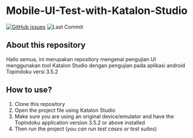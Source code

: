 # Mobile-UI-Test-with-Katalon-Studio

[![GitHub issues](https://img.shields.io/github/issues/suryana-code/Mobile-UI-Test-with-Katalon-Studio)](https://github.com/suryana-code/Mobile-UI-Test-with-Katalon-Studio/issues)
![Last Commit](https://img.shields.io/github/last-commit/suryana-code/Mobile-UI-Test-with-Katalon-Studio)

## About this repository
Hallo semua, ini merupakan repository mengenai pengujian UI menggunakan tool Katalon Studio dengan pengujian pada aplikasi android Topindoku versi 3.5.2

## How to use?
1. Clone this repository
2. Open the project file using Katalon Studio
3. Make sure you are using an original device/emulator and have the Topindoku application version 3.5.2 or above installed
4. Then run the project (_you can run test cases or test suites_)
